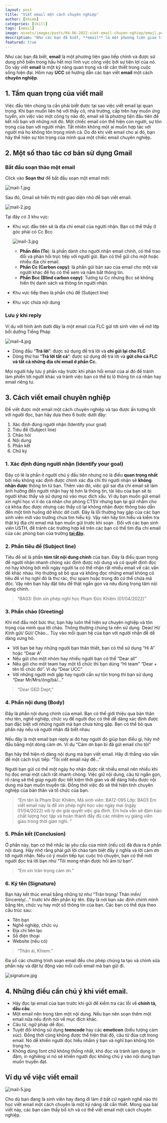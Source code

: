 ```yaml
---
layout: post
title: "Viết email một cách chuyên nghiệp"
author: [khiem]
categories: [skill]
tags: [email]
image: assets/images/posts/04-06-2022-viet-email-chuyen-nghiep/email.png
description: "Như các bạn đã biết, **email** là một phương tiện giao tiếp chính và được sử dụng phổ biến trong hầu hết mọi lĩnh vực công việc bởi sự tiện lợi của nó. Do vậy viết **email** là một kỹ năng quan trọng và rất cần thiết trong cuộc sống hiện đại. Hôm nay **UCC** sẽ hướng dẫn các bạn viết **email** một cách **chuyên nghiệp**"
featured: true
---
```


Như các bạn đã biết, **email** là một phương tiện giao tiếp chính và được sử dụng phổ biến trong hầu hết mọi lĩnh vực công việc bởi sự tiện lợi của nó. Do vậy viết **email** là một kỹ năng quan trọng và rất cần thiết trong cuộc sống hiện đại. Hôm nay **UCC** sẽ hướng dẫn các bạn viết **email** một cách **chuyên nghiệp**.

## **1. Tầm quan trọng của viết mail**

Việc đầu tiên chúng ta cần phải biết được tại sao việc viết email lại quan trọng. Khi bạn muốn liên hệ với thầy cô, nhà trường, cấp trên hay muốn ứng tuyển, xin việc vào một công ty nào đó, email sẽ là phương tiện đầu tiên để kết nối bạn với những nơi đó. Một chiếc email còn thể hiện con người, sự tôn trọng của bạn với người nhận. Tất nhiên không một ai muốn hợp tác với người mà họ không tôn trọng mình cả. Do đó khi viết email cho ai đó, bạn hãy thể hiện sự tôn trọng của mình qua một chiếc email chuyên nghiệp.

## 2. Một số thao tác cơ bản sử dụng Gmail

### Bắt đầu soạn thảo một email

Click vào **Soạn thư** để bắt đầu soạn một email mới:

![mail-1.jpg](/assets/images/posts/04-06-2022-viet-email-chuyen-nghiep/mail-1.jpg)

Sau đó, Gmail sẽ hiển thị một giao diện nhỏ để bạn viết email:

![mail-2.jpg](/assets/images/posts/04-06-2022-viet-email-chuyen-nghiep/mail-2.jpg)

Tại đây có 3 khu vực:

- Khu vực đầu tiên sẽ là địa chỉ email của người nhận. Bạn có thể thấy ở góc phải có Cc Bcc
    
    ![mail-3.jpg](/assets/images/posts/04-06-2022-viet-email-chuyen-nghiep/mail-3.jpg)
    
    - **Phần đến (To**): là phần dành cho người nhận email chính, có thể trao đổi và phản hồi trực tiếp với người gửi. Bạn có thể gửi cho một hoặc nhiều địa chỉ email.
    - **Phần Cc (Carbon copy)**: là phần gửi bản sao của email cho một vài người khác để họ có thể xem và nắm bắt thông tin.
    - **Phần Bcc (Blind carbon copy)**: Tương tự Cc nhưng Bcc sẽ không hiển thị danh sách và thông tin người nhận.
- Khu vực tiếp theo là phần chủ đề (Subject line)
- Khu vực chứa nội dung

### Lưu ý khi reply

Ví dụ với hình ảnh dưới đây là một email của FLC gửi tới sinh viên về mở lớp bồi dưỡng Tiếng Pháp

![mail-4.jpg](/assets/images/posts/04-06-2022-viet-email-chuyen-nghiep/mail-4.jpg)

- Dòng đầu “**Trả lời**”: được sử dụng để trả lời và **chỉ gửi lại cho FLC**
- Dòng thứ hai “**Trả lời tất cả**”: được sử dụng để trả lời và **gửi cho cả FLC và tất cả những địa chỉ email ở phần Cc.**

Mọi người hãy lưu ý phần này trước khi phản hồi email của ai đó để tránh làm phiền tới người khác và tránh việc bạn có thể bị lộ thông tin cá nhân hay email riêng tư.

## **3. Cách viết email chuyên nghiệp**

Để viết được một email một cách chuyên nghiệp và tạo được ấn tượng tốt với người đọc, bạn hãy dựa theo 6 bước dưới đây:

1. Xác định đúng người nhận (Identify your goal)
2. Tiêu đề (Subject line)
3. Chào hỏi
4. Nội dung
5. Phần kết
6. Chữ ký

### 1. **Xác định đúng người nhận (Identify your goal)**

Đây có lẽ là phần ít người chú ý đầu tiên nhưng nó là điều **quan trọng nhất** bởi nếu không xác định được chính xác địa chỉ thì người nhận sẽ **không nhận được** thông tin từ bạn. Thêm vào đó, việc gửi sai địa chỉ email sẽ làm ảnh hưởng đến người nhận hay tệ hơn là thông tin, tài liệu của bạn sẽ bị người khác thấy và sử dụng nó vào mục đích xấu. Ví dụ bạn muốn gửi email xin nghỉ học vì lí do cá nhân cho phòng CTSV nhưng bạn lại gửi nhầm cho cả khóa đọc được nhưng các thầy cô lại không nhận được thông báo dẫn đến một tình huống dở khóc dở cười. Đây là lỗi thường hay gặp của các bạn sinh viên mới vào trường chưa tìm hiểu kỹ. Vậy nên hãy tìm hiểu và kiểm tra thật kỹ địa chỉ email mà bạn muốn gửi trước khi soạn . Đối với các bạn sinh viên USTH, để tránh các trường hợp kể trên các bạn có thể tìm địa chỉ email của các phòng ban của trường **[tại đây](https://www.usth.edu.vn/en/contact/).**

### 2. **Phần tiêu đề (Subject line)**

Tiêu đề sẽ là phần **tóm tắt nội dung chính** của bạn. Đây là điều quan trọng để người nhận nhanh chóng xác định được nội dung và có quyết định đọc nó hay không bởi mỗi ngày người ta có thể nhận rất nhiều email về các vấn đề khác nhau. Họ thường sẽ bỏ qua và không đọc những email không có tiêu đề vì họ nghĩ đó là thư rác, thư spam hoặc trong đó có thể chứa mã độc. Vậy nên bạn hãy đặt tiêu đề thật ngắn gọn và nêu đúng trọng tâm nội dung chính.

> “BA03: Đơn xin phép nghỉ học Phạm Đức Khiêm (01/04/2022)”
> 

### 3. **Phần chào (Greeting)**

Khi mở đầu một bức thư, bạn hãy luôn thể hiện sự chuyên nghiệp và tôn trọng của mình qua lời chào. Thông thường chúng ta nên sử dụng  Dear/ Hi/ Kính gửi/ Gửi/ Chào… Tùy vào mỗi quan hệ của bạn với người nhận đễ dễ dàng xưng hô.

- Với bạn bè hay những người bạn thân thiết, bạn có thể sử dụng “Hi A” hoặc “Dear A”
- Nếu gửi cho một nhóm hay nhiều người bạn có thể “Dear all”
- Nếu gửi cho một team hay một tổ chức thì bạn dùng “Hi team” “Dear + tên tổ chức đó”. Ví dụ “Dear UCC”
- Với những người mới gặp hay người cần sự tôn trọng thì bạn sử dụng “Dear Mr/Mrs/ông/bà/…”

> “Dear GED Dept,”
> 

### 4. Phần nội dung (Body)

Đây là phần nội dung chính của email. Bạn có thể giới thiệu qua bản thân như tên, nghề nghiệp, chức vụ để người đọc có thể dễ dàng xác định được bạn đặc biệt với những người mà bạn chưa từng gặp. Bạn có thể bỏ qua phần này nếu và người nhận đã biết nhau

Nếu đây là một email bạn reply ai đó hay người đó giúp bạn điều gì, hãy mở đầu bằng một dòng cảm ơn. Ví dụ “Cảm ơn bạn bì đã gửi email cho tôi”

Bạn hãy thể hiện rõ dàng nội dung mà bạn viết email. Hãy đi thẳng vào vấn đề một cách trực tiếp: “Tôi viết email này để…”

Người bạn gửi có thể một ngày họ nhận được rất nhiều email nên nhiều khi họ đọc emai một cách rất nhanh chóng. Việc giữ nội dung, câu từ ngắn gọn, rõ ràng sẽ thể giúp người đọc tiết kiệm thời gian và dễ dàng hiểu được nội dung mà bạn muốn truyền tải. Đồng thời việc đó sẽ thể hiện tính chuyên nghiệp của bản thân và tổ chức của bạn.

> “Em tên là Phạm Đức Khiêm,
Mã sinh viên: BA12-095
Lớp: BA03 
Em viết email này là để xin phép nghỉ học vào ngày mai (ngày 01/04/2022) với lý do giải quyết việc gia đình.
Em hứa vẫn sẽ đảm bảo chất lượng học tập và hoàn thành đầy đủ các nhiệm vụ giảng viên giao trong thời gian nghỉ. ”
> 

### 5. **Phần kết (Conclusion)**

Ở phần này, bạn có thể nhắc lại yêu cầu của mình (nếu có) đã đưa ra ở phần nội dung. Hãy nhớ rằng phải gửi lời chào tạm biệt đầy ý nghĩa và lời cảm ơn tới người nhận. Nếu có ý muốn tiếp tục cuộc trò chuyện, bạn có thể mời người đọc trả lời bạn như “Tôi mong nhận được hồi âm từ bạn”.

> “Em xin trân trọng cảm ơn.”
> 

### 6. **Ký tên (Signature)**

Bạn hãy kết thúc email bằng những từ như “Trân trọng/ Thân mến/ Sincerely/…” trước khi đến phần ký tên. Đây là nơi bạn xác định chính mình bằng tên, chức vụ hay một số thông tin của bạn. Các bạn có thể dựa theo cấu trúc sau:

- Tên bạn
- Nghề nghiệp, chức vụ
- Địa chỉ liên lạc
- Số điện thoại
- Website (nếu có)

> “Thân ái,
Khiem.”
> 

Đa số các chương trình soạn email đều cho phép chúng ta tạo và chỉnh sửa phần này và đặt tự động vào mỗi cuối email mà bạn gửi đi.

![signature.jpg](/assets/images/posts/04-06-2022-viet-email-chuyen-nghiep/signature.jpg)

## **4. Những điều cần chú ý khi viết email.**

- Hãy đọc lại email của bạn trước khi gửi để kiểm tra các lỗi về **chính tả, dấu câu**.
- Một email nên trọng tâm một nội dung. Nếu bạn nên soạn thêm một email nữa nếu định nói về mục đích khác.
- Câu từ, ngữ pháp dễ đọc.
- Tuyệt đối không sử dụng **teencode** hay các **emoticon** (biểu tượng cảm xúc). Đồng thời cũng không được thể hiện thái độ, câu từ đùa cợt trong email. Nó dễ khiến người đọc hiểu nhầm ý bạn và nghĩ bạn không tôn trọng họ.
- Không dùng font chữ không thống nhất, khó đọc và tránh lạm dụng in đậm, in nghiêng vì nó sẽ khiến người đọc không chú ý vào nội dung bạn muốn truyền đạt.

## Ví dụ về việc viết email

![mail-5.jpg](/assets/images/posts/04-06-2022-viet-email-chuyen-nghiep/mail-5.jpg)

Cho dù bạn đang là sinh viên hay đang đi làm ở bất cứ ngành nghề nào thì học viết email một cách chuyên là một kỹ năng rất cần thiết. Mong qua bài viết này, các bạn cảm thấy bổ ích và có thể viết email một cách chuyên nghiệp.
